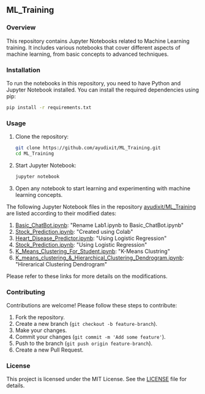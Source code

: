 ## ML_Training

### Overview
This repository contains Jupyter Notebooks related to Machine Learning training. It includes various notebooks that cover different aspects of machine learning, from basic concepts to advanced techniques.

### Installation
To run the notebooks in this repository, you need to have Python and Jupyter Notebook installed. You can install the required dependencies using pip:

```bash
pip install -r requirements.txt
```

### Usage
1. Clone the repository:
   ```bash
   git clone https://github.com/ayudixit/ML_Training.git
   cd ML_Training
   ```
2. Start Jupyter Notebook:
   ```bash
   jupyter notebook
   ```
3. Open any notebook to start learning and experimenting with machine learning concepts.

The following Jupyter Notebook files in the repository [ayudixit/ML_Training](https://github.com/ayudixit/ML_Training) are listed according to their modified dates:

1. [Basic_ChatBot.ipynb](https://github.com/ayudixit/ML_Training/commit/4cf81638ffddd6a20d130fc0d3a78a35305f65d5): "Rename Lab1.ipynb to Basic_ChatBot.ipynb"
2. [Stock_Prediction.ipynb](https://github.com/ayudixit/ML_Training/commit/08131244112632f860f6a6a2d2ba6ce5a3dc7655): "Created using Colab"
3. [Heart_Disease_Predictor.ipynb](https://github.com/ayudixit/ML_Training/blob/main/Heart_Disease_Predictor.ipynb): "Using Logistic Regression"
4. [Stock_Prediction.ipynb](https://github.com/ayudixit/ML_Training/blob/main/Stock_Prediction.ipynb): "Using Logistic Regression"
5. [K_Means_Clustering_For_Student.ipynb](https://github.com/ayudixit/ML_Training/blob/main/K_Means_Clustering_For_Student.ipynb): "K-Means Clustring"
6. [K_means_clustering_&_Hierarchical_Clustering_Dendrogram.ipynb](https://github.com/ayudixit/ML_Training/blob/main/K_means_clustering_%26_Hierarchical_Clustering_Dendrogram.ipynb): "Hirerarical Clustering Dendrogram"

Please refer to these links for more details on the modifications.

### Contributing
Contributions are welcome! Please follow these steps to contribute:
1. Fork the repository.
2. Create a new branch (`git checkout -b feature-branch`).
3. Make your changes.
4. Commit your changes (`git commit -m 'Add some feature'`).
5. Push to the branch (`git push origin feature-branch`).
6. Create a new Pull Request.

### License
This project is licensed under the MIT License. See the [LICENSE](LICENSE) file for details.
